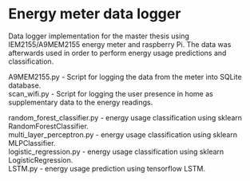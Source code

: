 # Energy meter data logger
Data logger implementation for the master thesis using IEM2155/A9MEM2155 energy meter and raspberry Pi. The data was afterwards used in order to perform energy usage predictions and classification.

A9MEM2155.py - Script for logging the data from the meter into SQLite database.  
scan_wifi.py - Script for logging the user presence in home as supplementary data to the energy readings.  

random_forest_classifier.py - energy usage classification using sklearn RandomForestClassifier.  
multi_layer_perceptron.py - energy usage classification using sklearn MLPClassifier.  
logistic_regression.py - energy usage classification using sklearn LogisticRegression.  
LSTM.py - energy usage prediction using tensorflow LSTM.
